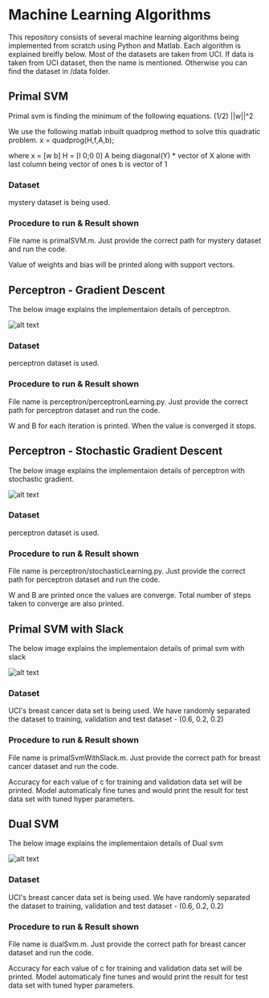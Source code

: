 # Machine Learning Algorithms

This repository consists of several machine learning algorithms being implemented from scratch using Python and Matlab. Each algorithm is explained breifly below. Most of the datasets are taken from UCI. If data is taken from UCI dataset, then the name is mentioned. Otherwise you can find the dataset in /data folder.

## Primal SVM

 Primal svm is finding the minimum of the following equations. 
                 (1/2) ||w||^2
                 
 We use the following matlab inbuilt quadprog method to solve this quadratic problem. 
 x = quadprog(H,f,A,b);
 
 where 
 x = [w b]
 H = [I 0;0 0]
 A being diagonal(Y) * vector of X alone with last column being vector of ones
 b is vector of 1
 
 ### Dataset
 mystery dataset is being used. 
 
 ### Procedure to run & Result shown
 File name is primalSVM.m. Just provide the correct path for mystery dataset and run the code. 
 
 Value of weights and bias will be printed along with support vectors. 
 
 ## Perceptron - Gradient Descent
 
 The below image explains the implementaion details of perceptron. 
 
 ![alt text](https://github.com/ashwinkumarm/mlAlgorithms/blob/master/images/perceptron.png)
 
 ### Dataset
 perceptron dataset is used. 
 
 ### Procedure to run & Result shown
 File name is perceptron/perceptronLearning.py. Just provide the correct path for perceptron dataset and run the code. 
 
 W and B for each iteration is printed. When the value is converged it stops. 
 
 ## Perceptron - Stochastic Gradient Descent
 
 The below image explains the implementaion details of perceptron with stochastic gradient. 
 
 ![alt text](https://github.com/ashwinkumarm/mlAlgorithms/blob/master/images/stochastic_gradient.png)
 
 ### Dataset
 perceptron dataset is used. 
 
 ### Procedure to run & Result shown
 File name is perceptron/stochasticLearning.py. Just provide the correct path for perceptron dataset and run the code. 
 
 W and B are printed once the values are converge. Total number of steps taken to converge are also printed. 
 
 ## Primal SVM with Slack 
 
 The below image explains the implementaion details of primal svm with slack
 
 ![alt text](https://github.com/ashwinkumarm/mlAlgorithms/blob/master/images/svmwithslack.png)
 
 ### Dataset
 UCI's breast cancer data set is being used. We have randomly separated the dataset to training, validation and test dataset - (0.6, 0.2, 0.2)
 
 ### Procedure to run & Result shown
 File name is primalSvmWithSlack.m. Just provide the correct path for breast cancer dataset and run the code. 
 
 Accuracy for each value of c for training and validation data set will be printed. Model automaticaly fine tunes and would print the result for test data set with tuned hyper parameters. 
 
 
 ## Dual SVM 
 
 The below image explains the implementaion details of Dual svm 
 
 ![alt text](https://github.com/ashwinkumarm/mlAlgorithms/blob/master/images/dual.png)
 
 ### Dataset
 UCI's breast cancer data set is being used. We have randomly separated the dataset to training, validation and test dataset - (0.6, 0.2, 0.2)
 
 ### Procedure to run & Result shown
 File name is dualSvm.m. Just provide the correct path for breast cancer dataset and run the code. 
 
 Accuracy for each value of c for training and validation data set will be printed. Model automaticaly fine tunes and would print the result for test data set with tuned hyper parameters. 
 
 
